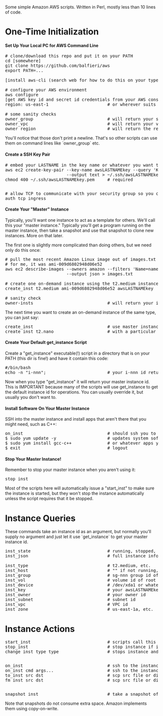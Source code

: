 Some simple Amazon AWS scripts.  Written in Perl, mostly less than 10 lines of code.

<h1>One-Time Initialization</h1>

<h4>Set Up Your Local PC for AWS Command Line</h4>

<pre>
# clone/download this repo and put it on your PATH
cd [somewhere]
git clone https://github.com/balfieri/aws
export PATH=...

[install aws-cli (search web for how to do this on your type of PC)]

# configure your AWS environment
aws configure                           
[get AWS key id and secret id credentials from your AWS console and type them in when prompted]
region: us-east-1                       # or wherever suits you

# some sanity checks
owner_group                             # will return your sg-nnn security group id
owner_vpc                               # will return your vpc-nnn VPC id
owner_region                            # will return the region you specified above
</pre>

<p>You'll notice that those don't print a newline.  That's so other scripts can use them on command lines like `owner_group` etc.</p>

<h4>Create a SSH Key Pair</h4>

<p>
<pre>
# embed your LASTNAME in the key name or whatever you want to call it to make it unique
aws ec2 create-key-pair --key-name awsLASTNAMEkey --query 'KeyMaterial' \
                        --output text > ~/.ssh/awsLASTNAMEkey.pem
chmod 400 ~/.ssh/awsLASTNAMEkey.pem     # required

</pre>

<pre>
# allow TCP to communicate with your security group so you can ssh in etc.
auth_tcp_ingress
</pre>

<h4>Create Your "Master" Instance</h4>

<p>
Typically, you'll want one instance to act as a template for others.  We'll call this your "master instance."
Typically you'll get a program running on the master instance, then take a snapshot and use that snapshot to clone new instances.
More on that later.
</p>

<p>
The first one is slightly more complicated than doing others, but we need only do this once:
</p>

<pre>
# pull the most recent Amazon Linux image out of images.txt
# for me, it was ami-009d6802948d06e52
aws ec2 describe-images --owners amazon --filters 'Name=name,Values=amzn2-ami-hvm-2.Values=available' \
                        --output json > images.txt

# create one on-demand instance using the t2.medium instance type for starters
create_inst t2.medium ami-009d6802948d06e52 awsLASTNAMEkey

# sanity check
owner-insts                             # will return your i-nnn instance id
</pre>

<p>
The next time you want to create an on-demand instance of the same type, you can just say:</p>

<pre>
create_inst                             # use master instance type, image, and key
create_inst t2.nano                     # with a particular instance type
</pre>

<h4>Create Your Default get_instance Script</h4>

<p>
Create a "get_instance" executable(!) script in a directory that is on your PATH (this dir is fine!) and have it contain this code:</p>

<pre>
#/bin/bash
echo -n "i-nnn";                        # your i-nnn id returned by owner-insts
</pre>

<p>
Now when you type "get_instance" it will return your master instance id.
This is IMPORTANT because many of the scripts will use get_instance to get the
default instance id for operations.  You can usually override it, but usually you don't want to.
</p>

<h4>Install Software On Your Master Instance</h4>

<p>
SSH into the master instance and install apps that aren't there that you might need, such as C++:
</p>

<pre>
on_inst                                 # should ssh you to your master instance
$ sudo yum update -y                    # updates system software
$ sudo yum install gcc-c++              # or whatever apps you want
$ exit                                  # logout
</pre>

<h4>Stop Your Master Instance!</h4>

<p>Remember to stop your master instance when you aren't using it:</p>

<pre>
stop_inst
</pre>

<p>
Most of the scripts here will automatically issue a "start_inst" to make sure the instance is
started, but they won't stop the instance automatically unless the script requires that
it be stopped.</p>

<h1>Instance Queries</h1>

<p>
These commands take an instance id as an argument, but normally you'll supply no argument and
just let it use `get_instance` to get your master instance id.</p>

<pre>
inst_state                              # running, stopped, etc.
inst_json                               # full instance info in JSON format
 
inst_type                               # t2.medium, etc.
inst_host                               # "" if not running, else the hostname it's running on
inst_group                              # sg-nnn group id of instance
inst_vol                                # volume id of root EBS root volume
inst_device                             # /dev/xda1 or whatever root mount point
inst_key                                # your awsLASTNAMEkey name
inst_owner                              # your owner id
inst_subnet                             # subnet id
inst_vpc                                # VPC id
inst_zone                               # us-east-1a, etc.
</pre>

<h1>Instance Actions</h1>

<p></p>
<pre>
start_inst                              # scripts call this automatically, so don't need to manually
stop_inst                               # stop instance if it's running
change_inst_type type                   # stops instance and changes its type (t2.medium, etc.)
</pre>

<pre>

on_inst                                 # ssh to the instance
on_inst cmd args...                     # ssh to the instance and run "cmd args..."
to_inst src dst                         # scp src file or directory from this PC to dst on the instance
fm_inst src dst                         # scp src file or directory from instance to dst on this PC
</pre>

<pre>

snapshot_inst                           # take a snapshot of the instance
</pre>

<p>
Note that snapshots do not consume extra space.  Amazon implements them using copy-on-write.</p>
